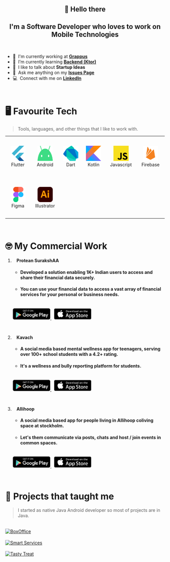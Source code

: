 <div align="center">
    <h2>👋 Hello there</h2>
    <h2>I'm a Software Developer who loves to work on Mobile Technologies</h3>
</div>

<br>

- 🔭 &nbsp;I'm currently working at **[Grappus](https://www.grappus.com/)**
- 🌱 &nbsp;I’m currently learning **[Backend (Ktor)](https://ktor.io/)**
- 💬 &nbsp;I like to talk about **Startup Ideas**
- 📮 &nbsp;Ask me anything on my **[Issues Page](https://github.com/vishalrao8/vishalrao8/issues)**
- 💻 &nbsp;Connect with me on **[LinkedIn](https://www.linkedin.com/in/vishalrao8/)**

<br>

# 🖥 Favourite Tech

> Tools, languages, and other things that I like to work with.

<table>
  <tr height="130">
    <td align="center" width="120">
        <img src="./media/icons/flutter-original.svg" width="48" height="48" alt="Flutter" />
      </a>
      <br>Flutter
    </td>
    <td align="center" width="120">
        <img src="./media/icons/android-original.svg" width="48" height="48" alt="Dart" />
      </a>
      <br>Android
    </td>
    <td align="center" width="120">
        <img src="./media/icons/dart-original.svg" width="48" height="48" alt="Java" />
      </a>
      <br>Dart
    </td>
    <td align="center" width="120">
        <img src="./media/icons/kotlin-original.svg" width="48" height="48" alt="Java" />
      </a>
      <br>Kotlin
    </td>
    <td align="center" width="120">
        <img src="./media/icons/javascript-original.svg" width="48" height="48" alt="Java" />
      </a>
      <br>Javascript
    </td>
    <td align="center" width="120">
        <img src="./media/icons/firebase-plain.svg" width="48" height="48" alt="Firebase" />
      </a>
      <br>Firebase
    </td>
  </tr>
  <tr height="130"> 
    <td align="center" width="120">
        <img src="./media/icons/figma-original.svg" width="48" height="48" alt="Figma" />
      </a>
      <br>Figma
    </td>
    <td align="center" width="120">
        <img src="./media/icons/illustrator-original.svg" width="48" height="48" alt="Figma" />
      </a>
      <br>Illustrator
    </td>
  </tr>
</table>
<br>

# 🤓 My Commercial Work

1.  &nbsp;&nbsp; <b>Protean SurakshAA</b>

    - #### Developed a solution enabling 1K+ Indian users to access and share their financial data securely.
    - #### You can use your financial data to access a vast array of financial services for your personal or business needs.
    <br>
    <a href="https://play.google.com/store/apps/details?id=in.proteantech.surakshaa&hl=en" >
      <img src="./media/store-links/googleplay_link.png" height=35px>
    </a>
    &nbsp;
    <a href="https://apps.apple.com/in/app/protean-surakshaa/id6449296290" >
      <img src="./media/store-links/appstore_link.png" height=35px>
    </a>

    &nbsp;

1.  &nbsp;&nbsp; <b>Kavach</b>

    - #### A social media based mental wellness app for teenagers, serving over 100+ school students with a 4.2+ rating.

    - #### It's a wellness and bully reporting platform for students.

    <br>
    <a href="https://play.google.com/store/apps/details?id=com.kavach.mobile&hl=en_US" >
      <img src="./media/store-links/googleplay_link.png" height=35px>
    </a>
    &nbsp;
    <a href="https://apps.apple.com/us/app/kavach/id6466407869" >
      <img src="./media/store-links/appstore_link.png" height=35px>
    </a>

    &nbsp;

1.  &nbsp;&nbsp; <b>Allihoop</b>

    - #### A social media based app for people living in Allihoop coliving space at stockholm.
    - #### Let's them communicate via posts, chats and host / join events in common spaces. 
    <br>
    <a href="https://play.google.com/store/apps/details?id=com.allihoop.app&hl=en" >
      <img src="./media/store-links/googleplay_link.png" height=35px>
    </a>
    &nbsp;
    <a href="https://apps.apple.com/vn/app/allihoop-community/id1639312103" >
      <img src="./media/store-links/appstore_link.png" height=35px>
    </a>
<br>

# 💓 Projects that taught me

> I started as native Java Android developer so most of projects are in Java.

<br>
<a href="https://github.com/vishalrao8/BoxOffice">
  <img align="center" src="https://github-readme-stats.vercel.app/api/pin/?username=vishalrao8&repo=BoxOffice&show_icons=true&line_height=27&title_color=6aa6f8&text_color=8a919a&icon_color=6aa6f8&bg_color=22272e" alt="BoxOffice" />
</a>
<br><br>
<a href="https://github.com/vishalrao8/SmartServices">
  <img align="center" src="https://github-readme-stats.vercel.app/api/pin/?username=vishalrao8&repo=smartservices&show_icons=true&line_height=27&title_color=6aa6f8&text_color=8a919a&icon_color=6aa6f8&bg_color=22272e" alt="Smart Services" />
</a>
<br><br>
<a href="https://github.com/vishalrao8/TastyTreat">
  <img align="center" src="https://github-readme-stats.vercel.app/api/pin/?username=vishalrao8&repo=tastytreat&show_icons=true&line_height=27&title_color=6aa6f8&text_color=8a919a&icon_color=6aa6f8&bg_color=22272e" alt="Tasty Treat" />
</a>

